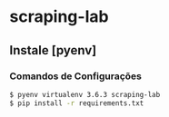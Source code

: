 # scraping-lab

## Instale [pyenv]

### Comandos de Configurações

``` bash
$ pyenv virtualenv 3.6.3 scraping-lab
$ pip install -r requirements.txt
```
